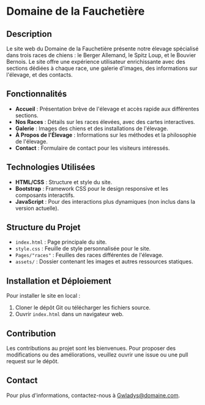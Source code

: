 # Domaine de la Fauchetière

## Description
Le site web du Domaine de la Fauchetière présente notre élevage spécialisé dans trois races de chiens : le Berger Allemand, le Spitz Loup, et le Bouvier Bernois. Le site offre une expérience utilisateur enrichissante avec des sections dédiées à chaque race, une galerie d'images, des informations sur l'élevage, et des contacts.


## Fonctionnalités 
- **Accueil** : Présentation brève de l'élevage et accès rapide aux différentes sections.
- **Nos Races** : Détails sur les races élevées, avec des cartes interactives.
- **Galerie** : Images des chiens et des installations de l'élevage.
- **À Propos de l'Élevage** : Informations sur les méthodes et la philosophie de l'élevage.
- **Contact** : Formulaire de contact pour les visiteurs intéressés.

## Technologies Utilisées
- **HTML/CSS** : Structure et style du site.
- **Bootstrap** : Framework CSS pour le design responsive et les composants interactifs.
- **JavaScript** : Pour des interactions plus dynamiques (non inclus dans la version actuelle).

## Structure du Projet
- `index.html` : Page principale du site.
- `style.css` : Feuille de style personnalisée pour le site.
- `Pages/"races"` : Feuilles des races différentes de l'élevage.
- `assets/` : Dossier contenant les images et autres ressources statiques.

## Installation et Déploiement
Pour installer le site en local :
1. Cloner le dépôt Git ou télécharger les fichiers source.
2. Ouvrir `index.html` dans un navigateur web.

## Contribution
Les contributions au projet sont les bienvenues. Pour proposer des modifications ou des améliorations, veuillez ouvrir une issue ou une pull request sur le dépôt.


## Contact
Pour plus d'informations, contactez-nous à [Gwladys@domaine.com](mailto:Gwladys@domaine.com).
